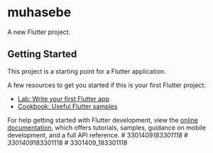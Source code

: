 # muhasebe

A new Flutter project.

## Getting Started

This project is a starting point for a Flutter application.

A few resources to get you started if this is your first Flutter project:

- [Lab: Write your first Flutter app](https://docs.flutter.dev/get-started/codelab)
- [Cookbook: Useful Flutter samples](https://docs.flutter.dev/cookbook)

For help getting started with Flutter development, view the
[online documentation](https://docs.flutter.dev/), which offers tutorials,
samples, guidance on mobile development, and a full API reference.
#   3 3 0 1 4 0 9 _ 1 8 3 3 0 1 1 1 8  
 #   3 3 0 1 4 0 9 _ 1 8 3 3 0 1 1 1 8  
 #   3 3 0 1 4 0 9 _ 1 8 3 3 0 1 1 1 8  
 